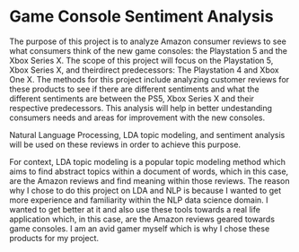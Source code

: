 # Game Console Sentiment Analysis


The purpose of this project is to analyze Amazon consumer reviews to see what consumers think of the new game consoles: the Playstation 5 and the Xbox Series X. 
The scope of this project will focus on the Playstation 5, Xbox Series X, and theirdirect predecessors: The Playstation 4 and Xbox One X. 
The methods for this project include analyzing customer reviews for these products to see if there are different sentiments and what the different sentiments are between the PS5, Xbox Series X and their respective predecessors. This analysis will help in better undestanding consumers needs and areas for improvement with the new consoles.

Natural Language Processing, LDA topic modeling, and sentiment analysis will be used on these reviews in order to achieve this purpose.

For context, LDA topic modeling is a popular topic modeling method which aims to find abstract topics within a document of words, which in this case, are the Amazon reviews and find meaning within those reviews. The reason why I chose to do this project on LDA and NLP is because I wanted to get more experience and familiarity within the NLP data science domain. I wanted to get better at it and also use these tools towards a real life application which, in this case, are the
Amazon reviews geared towards game consoles. I am an avid gamer myself which is why I chose these products for my
project.
